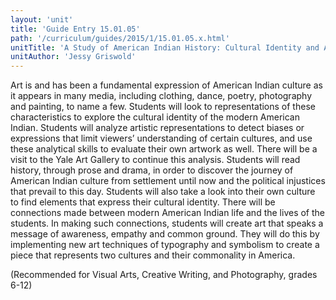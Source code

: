 ```yaml
---
layout: 'unit'
title: 'Guide Entry 15.01.05'
path: '/curriculum/guides/2015/1/15.01.05.x.html'
unitTitle: 'A Study of American Indian History: Cultural Identity and Artistic Expression'
unitAuthor: 'Jessy Griswold'
---
```


<main>
 <p>
  Art is and has been a fundamental expression of American Indian culture as it appears in many media, including clothing, dance, poetry, photography and painting, to name a few. Students will look to representations of these characteristics to explore the cultural identity of the modern American Indian. Students will analyze artistic representations to detect biases or expressions that limit viewers’ understanding of certain cultures, and use these analytical skills to evaluate their own artwork as well. There will be a visit to the Yale Art Gallery to continue this analysis. Students will read history, through prose and drama, in order to discover the journey of American Indian culture from settlement until now and the political injustices that prevail to this day. Students will also take a look into their own culture to find elements that express their cultural identity. There will be connections made between modern American Indian life and the lives of the students. In making such connections, students will create art that speaks a message of awareness, empathy and common ground. They will do this by implementing new art techniques of typography and symbolism to create a piece that represents two cultures and their commonality in America.
 </p>
 <p>
  (Recommended for Visual Arts, Creative Writing, and Photography, grades 6-12)
 </p>
</main>
